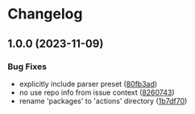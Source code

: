 # Changelog

## 1.0.0 (2023-11-09)


### Bug Fixes

* explicitly include parser preset ([80fb3ad](https://github.com/abinnovision/actions/commit/80fb3ad67d1b3c0868a2a5607d358d6f469817d4))
* no use repo info from issue context ([8260743](https://github.com/abinnovision/actions/commit/8260743564af8bfe072829eefa21a5b6fd82c032))
* rename 'packages' to 'actions' directory ([1b7df70](https://github.com/abinnovision/actions/commit/1b7df70789258cbd45420e9064022b93b8ef359d))
